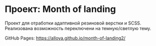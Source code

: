 # Проект:  Month of landing

Проект для отработки адаптивной резиновой верстки и SCSS. Реализована возможность переключени на темную/светлую тему.

GitHub Pages:
https://alloya.github.io/month-of-landing2/
